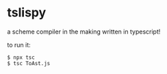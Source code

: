 # tslispy
a scheme compiler in the making written in typescript!

to run it:

```
$ npx tsc
$ tsc ToAst.js
```